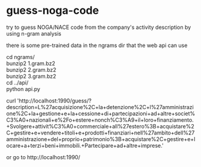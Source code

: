# guess-noga-code
try to guess NOGA/NACE code from the company's activity description by using n-gram analysis

there is some pre-trained data in the ngrams dir that the web api can use

cd ngrams/  
bunzip2 1.gram.bz2  
bunzip2 2.gram.bz2  
bunzip2 3.gram.bz2  
cd ../api/  
python api.py  
  
curl 'http://localhost:1990/guess/?description=L%27acquisizione%2C+la+detenzione%2C+l%27amministrazione%2C+la+gestione+e+la+cessione+di+partecipazioni+ad+altre+societ%C3%A0+nazionali+e%2Fo+estere+nonch%C3%A9+il+loro+finanziamento.+Svolgere+attivit%C3%A0+commerciale+all%27estero%3B+acquistare%2C+gestire+e+vendere+titoli+e+prodotti+finanziari+nell%27ambito+dell%27amministrazione+del+proprio+patrimonio%3B+acquistare%2C+gestire+e+locare+a+terzi+beni+immobili.+Partecipare+ad+altre+imprese.'  

or go to http://localhost:1990/

